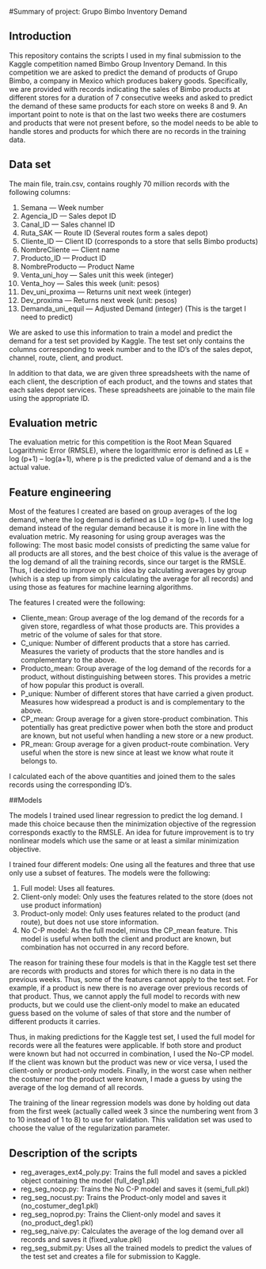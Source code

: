 #Summary of project: Grupo Bimbo Inventory Demand

## Introduction

This repository contains the scripts I used in my final submission to the Kaggle competition named Bimbo Group Inventory Demand. In this competition we are asked to predict the demand of products of Grupo Bimbo, a company in Mexico which produces bakery goods. Specifically, we are provided with records indicating the sales of Bimbo products at different stores for a duration of 7 consecutive weeks and asked to predict the demand of these same products for each store on weeks 8 and 9. An important point to note is that on the last two weeks there are costumers and products that were not present before, so the model needs to be able to handle stores and products for which there are no records in the training data.

## Data set

The main file, train.csv, contains roughly 70 million records with the following columns:

1. Semana — Week number
2. Agencia_ID — Sales depot ID
3. Canal_ID — Sales channel ID
4. Ruta_SAK — Route ID (Several routes form a sales depot)
5. Cliente_ID — Client ID (corresponds to a store that sells Bimbo products)
6. NombreCliente — Client name
7. Producto_ID — Product ID
8. NombreProducto — Product Name
9. Venta_uni_hoy — Sales unit this week (integer)
10. Venta_hoy — Sales this week (unit: pesos)
11. Dev_uni_proxima — Returns unit next week (integer)
12. Dev_proxima — Returns next week (unit: pesos)
13. Demanda_uni_equil — Adjusted Demand (integer) (This is the target I need to predict)

We are asked to use this information to train a model and predict the demand for a test set provided by Kaggle. The test set only contains the columns corresponding to week number and to the ID’s of the sales depot, channel, route, client, and product.

In addition to that data, we are given three spreadsheets with the name of each client, the description of each product, and the towns and states that each sales depot services. These spreadsheets are joinable to the main file using the appropriate ID.

## Evaluation metric

The evaluation metric for this competition is the Root Mean Squared Logarithmic Error (RMSLE), where the logarithmic error is defined as
LE = log (p+1) – log(a+1),
where p is the predicted value of demand and a is the actual value.

## Feature engineering

Most of the features I created are based on group averages of the log demand, where the log demand is defined as LD = log (p+1). I used the log demand instead of the regular demand because it is more in line with the evaluation metric. My reasoning for using group averages was the following: The most basic model consists of predicting the same value for all products are all stores, and the best choice of this value is the average of the log demand of all the training records, since our target is the RMSLE. Thus, I decided to improve on this idea by calculating averages by group (which is a step up from simply calculating the average for all records) and using those as features for machine learning algorithms.

The features I created were the following:
* Cliente_mean: Group average of the log demand of the records for a given store, regardless of what those products are. This provides a metric of the volume of sales for that store.
* C_unique: Number of different products that a store has carried. Measures the variety of products that the store handles and is complementary to the above.
* Producto_mean: Group average of the log demand of the records for a product, without distinguishing between stores. This provides a metric of how popular this product is overall.
* P_unique: Number of different stores that have carried a given product. Measures how widespread a product is and is complementary to the above.
* CP_mean: Group average for a given store-product combination. This potentially has great predictive power when both the store and product are known, but not useful when handling a new store or a new product.
* PR_mean: Group average for a given product-route combination. Very useful when the store is new since at least we know what route it belongs to.

I calculated each of the above quantities and joined them to the sales records using the corresponding ID’s. 

##Models

The models I trained used linear regression to predict the log demand. I made this choice because then the minimization objective of the regression corresponds exactly to the RMSLE. An idea for future improvement is to try nonlinear models which use the same or at least a similar minimization objective. 

I trained four different models: One using all the features and three that use only use a subset of features. The models were the following:

1. Full model: Uses all features.
2. Client-only model: Only uses the features related to the store (does not use product information)
3. Product-only model: Only uses features related to the product (and route), but does not use store information.
4. No C-P model: As the full model, minus the CP_mean feature. This model is useful when both the client and product are known, but combination has not occurred in any record before.


The reason for training these four models is that in the Kaggle test set there are records with products and stores for which there is no data in the previous weeks. Thus, some of the features cannot apply to the test set. For example, if a product is new there is no average over previous records of that product. Thus, we cannot apply the full model to records with new products, but we could use the client-only model to make an educated guess based on the volume of sales of that store and the number of different products it carries.

Thus, in making predictions for the Kaggle test set, I used the full model for records were all the features were applicable. If both store and product were known but had not occurred in combination, I used the No-CP model. If the client was known but the product was new or vice versa, I used the client-only or product-only models. Finally, in the worst case when neither the costumer nor the product were known, I made a guess by using the average of the log demand of all records.

The training of the linear regression models was done by holding out data from the first week (actually called week 3 since the numbering went from 3 to 10 instead of 1 to 8) to use for validation. This validation set was used to choose the value of the regularization parameter.

## Description of the scripts

* reg_averages_ext4_poly.py: Trains the full model and saves a pickled object containing the model (full_deg1.pkl)
* reg_seg_nocp.py: Trains the No C-P model and saves it (semi_full.pkl)
* reg_seg_nocust.py: Trains the Product-only model and saves it (no_costumer_deg1.pkl)
* reg_seg_noprod.py: Trains the Client-only model and saves it (no_product_deg1.pkl)
* reg_seg_naive.py: Calculates the average of the log demand over all records and saves it (fixed_value.pkl)
* reg_seg_submit.py: Uses all the trained models to predict the values of the test set and creates a file for submission to Kaggle.
